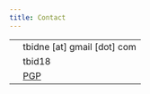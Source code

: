 ```yaml
---
title: Contact
---
```


<table>
  <tr>
    <td><span class="fa fa-envelope"></span></td>
    <td>tbidne [at] gmail [dot] com</td>
  </tr>
  <tr>
    <td><span class="fa fa-skype"></span></td>
    <td>tbid18</td>
  </tr>
  <tr>
    <td><span class="fa fa-lock"></span></td>
    <td><a href="Thomas Bidne (439F92C4).txt">PGP</a></td>
  </tr>
</table>